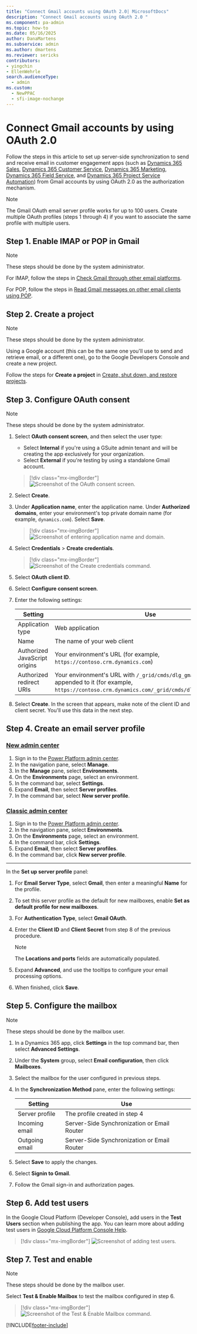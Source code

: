 ```yaml
---
title: "Connect Gmail accounts using OAuth 2.0| MicrosoftDocs"
description: "Connect Gmail accounts using OAuth 2.0 "
ms.component: pa-admin
ms.topic: how-to
ms.date: 05/16/2025
author: DanaMartens
ms.subservice: admin
ms.author: dmartens
ms.reviewer: sericks
contributors:
- yingchin
- EllenWehrle
search.audienceType: 
  - admin
ms.custom:
  - NewPPAC
  - sfi-image-nochange
---
```


# Connect Gmail accounts by using OAuth 2.0 

Follow the steps in this article to set up server-side synchronization to send and receive email in customer engagement apps (such as [Dynamics 365 Sales](/dynamics365/sales-professional/help-hub), [Dynamics 365 Customer Service](/dynamics365/customer-service/help-hub), [Dynamics 365 Marketing](/dynamics365/marketing/help-hub), [Dynamics 365 Field Service](/dynamics365/field-service/overview), and [Dynamics 365 Project Service Automation](/dynamics365/project-operations/psa/overview)) from Gmail accounts by using OAuth 2.0 as the authorization mechanism.

> [!NOTE]
> The Gmail OAuth email server profile works for up to 100 users. Create multiple OAuth profiles (steps 1 through 4) if you want to associate the same profile with multiple users.

## Step 1. Enable IMAP or POP in Gmail

> [!NOTE]
> These steps should be done by the system administrator.

For IMAP, follow the steps in [Check Gmail through other email platforms](https://support.google.com/mail/answer/7126229).

For POP, follow the steps in [Read Gmail messages on other email clients using POP](https://support.google.com/mail/answer/7104828).

## Step 2. Create a project

> [!NOTE]
> These steps should be done by the system administrator.

Using a Google account (this can be the same one you'll use to send and retrieve email, or a different one), go to the Google Developers Console and create a new project.

Follow the steps for **Create a project** in [Create, shut down, and restore projects](https://support.google.com/googleapi/answer/6251787).

## Step 3. Configure OAuth consent 

> [!NOTE]
> These steps should be done by the system administrator.

1. Select **OAuth consent screen**, and then select the user type:
   - Select **Internal** if you're using a GSuite admin tenant and will be creating the app exclusively for your organization.
   - Select **External** if you're testing by using a standalone Gmail account. 

   > [!div class="mx-imgBorder"] 
   > ![Screenshot of the OAuth consent screen.](media/gmail-oauth-consent-screen.png "OAuth consent screen")

2. Select **Create**.

3. Under **Application name**, enter the application name. Under **Authorized domains**, enter your environment's top private domain name (for example, `dynamics.com`). Select **Save**.

   > [!div class="mx-imgBorder"] 
   > ![Screenshot of entering application name and domain.](media/gmail-oauth-consent-domain-name.png "Enter application name and domain")

4. Select **Credentials** > **Create credentials**.

   > [!div class="mx-imgBorder"] 
   > ![Screenshot of the Create credentials command.](media/gmail-oauth-consent-create-credentials.png "Create credentials")

5. Select **OAuth client ID**.

6. Select **Configure consent screen**.

7. Enter the following settings:

   |Setting  |Use  |
   |---------|---------|
   |Application type     | Web application         |
   |Name     |  The name of your web client       |
   |Authorized JavaScript origins     | Your environment's  URL (for example, `https://contoso.crm.dynamics.com`)        |
   |Authorized redirect URIs     | Your environment's URL with `/_grid/cmds/dlg_gmailoauth.aspx` appended to it (for example, `https://contoso.crm.dynamics.com/_grid/cmds/dlg_gmailoauth.aspx`)        |

8. Select **Create**. In the screen that appears, make note of the client ID and client secret. You'll use this data in the next step.

## Step 4. Create an email server profile

### [New admin center](#tab/new)
1. Sign in to the [Power Platform admin center](https://admin.powerplatform.microsoft.com/).
1. In the navigation pane, select **Manage**.
1. In the **Manage** pane, select **Environments**.
1. On the **Environments** page, select an environment. 
1. In the command bar, select **Settings**.
1. Expand **Email**, then select **Server profiles**.
1. In the command bar, select **New server profile**.

### [Classic admin center](#tab/classic)
1. Sign in to the [Power Platform admin center](https://admin.powerplatform.microsoft.com/).
1. In the navigation pane, select **Environments**.
1. On the **Environments** page, select an environment.
1. In the command bar, click **Settings**.
1. Expand **Email**, then select **Server profiles**.
1. In the command bar, click **New server profile**.

---

In the **Set up server profile** panel:
1. For **Email Server Type**, select **Gmail**, then enter a meaningful **Name** for the profile.
2. To set this server profile as the default for new mailboxes, enable **Set as default profile for new mailboxes**.
3. For **Authentication Type**, select **Gmail OAuth**.
4. Enter the **Client ID** and **Client Secret** from step 8 of the previous procedure.

   > [!NOTE]
   > The **Locations and ports** fields are automatically populated.

5. Expand **Advanced**, and use the tooltips to configure your email processing options.
6. When finished, click **Save**.

## Step 5. Configure the mailbox

> [!NOTE]
> These steps should be done by the mailbox user.

1. In a Dynamics 365 app, click **Settings** in the top command bar, then select **Advanced Settings**.
2. Under the **System** group, select **Email configuration**, then click **Mailboxes**.
3. Select the mailbox for the user configured in previous steps.
4. In the **Synchronization Method** pane, enter the following settings:

   |Setting  |Use  |
   |---------|---------|
   |Server profile    | The profile created in step 4     |
   |Incoming email    | Server-Side Synchronization or Email Router       |
   |Outgoing email | Server-Side Synchronization or Email Router   |

5. Select **Save** to apply the changes.

6. Select **Signin to Gmail**.

7. Follow the Gmail sign-in and authorization pages.

## Step 6. Add test users

In the Google Cloud Platform (Developer Console), add users in the **Test Users** section when publishing the app. You can learn more about adding test users in [Google Cloud Platform Console Help](https://support.google.com/cloud/answer/7454865).

> [!div class="mx-imgBorder"] 
> ![Screenshot of adding test users.](media/gmail-oauth-add-users.png "Add test users")

## Step 7. Test and enable

> [!NOTE]
> These steps should be done by the mailbox user.

Select **Test & Enable Mailbox** to test the mailbox configured in step 6.

> [!div class="mx-imgBorder"] 
> ![Screenshot of the Test & Enable Mailbox command.](media/gmail-oauth-test-enable-mailbox.png "Test and enable mailbox")



[!INCLUDE[footer-include](../includes/footer-banner.md)]
